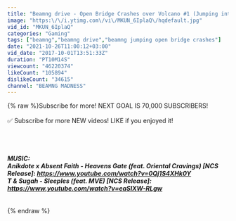 ```yaml
---
title: "Beamng drive - Open Bridge Crashes over Volcano #1 (Jumping into Volcano Crashes)"
image: "https:\/\/i.ytimg.com\/vi\/MKUN_6IplaQ\/hqdefault.jpg"
vid_id: "MKUN_6IplaQ"
categories: "Gaming"
tags: ["beamng","beamng drive","beamng jumping open bridge crashes"]
date: "2021-10-26T11:00:12+03:00"
vid_date: "2017-10-01T13:51:33Z"
duration: "PT10M14S"
viewcount: "46220374"
likeCount: "105894"
dislikeCount: "34615"
channel: "BEAMNG MADNESS"
---
```

{% raw %}Subscribe for more! NEXT GOAL IS 70,000 SUBSCRIBERS! <br /><br />✅ Subscribe for more NEW videos! LIKE if you enjoyed it!<br /><br /><br />_____________________________________________<br /><br />MUSIC: <br />Anikdote x Absent Faith - Heavens Gate (feat. Oriental Cravings) [NCS Release]: <a rel="nofollow" target="blank" href="https://www.youtube.com/watch?v=0Qj1S4XHk0Y">https://www.youtube.com/watch?v=0Qj1S4XHk0Y</a><br />T &amp; Sugah - Sleeples (feat. MVE) [NCS Release]: <a rel="nofollow" target="blank" href="https://www.youtube.com/watch?v=eaSlXW-RLgw">https://www.youtube.com/watch?v=eaSlXW-RLgw</a><br /><br /><br />_____________________________________________{% endraw %}
